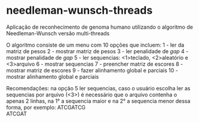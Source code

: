 # needleman-wunsch-threads
Aplicação de reconhecimento de genoma humano utilizando o algoritmo de Needleman-Wunsch versão multi-threads

O algoritmo consiste de um menu com 10 opções que incluem:
1 - ler da matriz de pesos
2 - mostrar matriz de pesos
3 - ler penalidade de _gap_
4 - mostrar penalidade de _gap_
5 - ler sequencias: <1>teclado, <2>aleatório e <3>arquivo
6 - mostrar sequencias
7 - preencher matriz de escores
8 - mostrar matriz de escores
9 - fazer alinhamento global e parciais
10 - mostrar alinhamento global e parciais



Recomendações: na opção 5 ler sequencias, caso o usuário escolha ler as sequencias por arquivo (<3>) é necessário que o 
arquivo contenha o apenas 2 linhas, na 1° a sequencia maior e na 2° a sequencia menor dessa forma, por exemplo: ATCGATCG  
                                                                                                                ATCGAT
                                                                                                                

